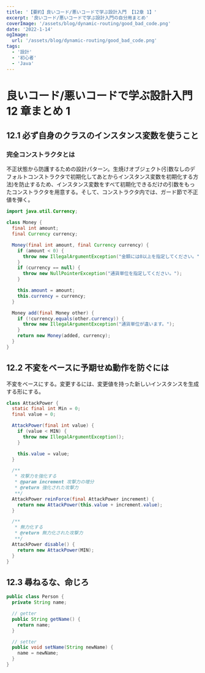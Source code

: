 ```yaml
---
title: '【要約】良いコード/悪いコードで学ぶ設計入門 【12章 1】'
excerpt: '良いコード/悪いコードで学ぶ設計入門の自分用まとめ'
coverImage: '/assets/blog/dynamic-routing/good_bad_code.png'
date: '2022-1-14'
ogImage:
  url: '/assets/blog/dynamic-routing/good_bad_code.png'
tags:
  - '設計'
  - '初心者'
  - 'Java'
---
```


# 良いコード/悪いコードで学ぶ設計入門　 12 章まとめ 1

## 12.1 必ず自身のクラスのインスタンス変数を使うこと

### 完全コンストラクタとは

不正状態から防護するための設計パターン。生焼けオブジェクト(引数なしのデフォルトコンストラクタで初期化してあとからインスタンス変数を初期化する方法)を防止するため、インスタンス変数をすべて初期化できるだけの引数をもったコンストラクタを用意する。そして、コンストラクタ内では、ガード節で不正値を弾く。

```Java
import java.util.Currency;

class Money {
  final int amount;
  final Currency currency;

  Money(final int amount, final Currency currency) {
    if (amount < 0) {
      throw new IllegalArgumentException("金額には0以上を指定してください。");
    }
    if (currency == null) {
      throw new NullPointerException("通貨単位を指定してください。");
    }

    this.amount = amount;
    this.currency = currency;
  }

  Money add(final Money other) {
    if (!currency.equals(other.currency)) {
      throw new IllegalArgumentException("通貨単位が違います。");
    }
    return new Money(added, currency);
  }
}
```

## 12.2 不変をベースに予期せぬ動作を防ぐには

不変をベースにする。変更するには、変更値を持った新しいインスタンスを生成する形にする。

```Java
class AttackPower {
  static final int Min = 0;
  final value = 0;

  AttackPower(final int value) {
    if (value < MIN) {
      throw new IllegalArgumentException();
    }

    this.value = value;
  }

  /**
   * 攻撃力を強化する
   * @param increment 攻撃力の増分
   * @return 強化された攻撃力
   **/
  AttackPower reinForce(final AttackPower increment) {
    return new AttackPower(this.value + increment.value);
  }

  /**
   * 無力化する
   * @return 無力化された攻撃力
   **/
  AttackPower disable() {
    return new AttackPower(MIN);
  }
}
```

## 12.3 尋ねるな、命じろ

```Java
public class Person {
  private String name;

  // getter
  public String getName() {
    return name;
  }

  // setter
  public void setName(String newName) {
    name = newName;
  }
}

```
